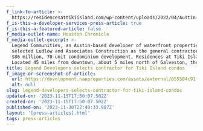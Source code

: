 ```yaml
---
f_link-to-article: >-
  https://residencesattikiisland.com/wp-content/uploads/2022/04/Austin-developer-prepares-to-start-Tiki-Island-condo-project.pdf
f_is-this-a-developer-services-press-article: true
f_is-this-a-featured-article: false
f_media-outlet-name: Houston Chronicle
f_media-outlet-excerpt: >-
  Legend Communities, an Austin-based developer of waterfront properties, has
  selected Ludlow and Associates Construction as the general contractor for its
  $86 million, 70-unit condominium development, Residences at Tiki Island.
  Located 45 miles from downtown, about 5 miles north of Galveston, the dev
title: Legend Developers selects contractor for Tiki Island condos
f_image-or-screenshot-of-article:
  url: https://development.nanproperties.com/assets/external/655504c91fd0fb591034649c_screenshot202023-11-1620014934.png
  alt: null
slug: legend-developers-selects-contractor-for-tiki-island-condos
updated-on: '2023-11-15T17:50:07.502Z'
created-on: '2023-11-15T17:50:07.502Z'
published-on: '2023-11-30T22:40:33.987Z'
layout: '[press-articles].html'
tags: press-articles
---
```



